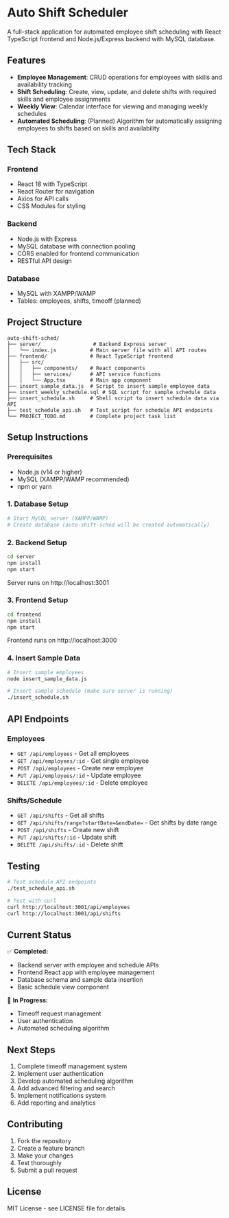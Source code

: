 # Auto Shift Scheduler

A full-stack application for automated employee shift scheduling with React TypeScript frontend and Node.js/Express backend with MySQL database.

## Features

- **Employee Management**: CRUD operations for employees with skills and availability tracking
- **Shift Scheduling**: Create, view, update, and delete shifts with required skills and employee assignments
- **Weekly View**: Calendar interface for viewing and managing weekly schedules
- **Automated Scheduling**: (Planned) Algorithm for automatically assigning employees to shifts based on skills and availability

## Tech Stack

### Frontend
- React 18 with TypeScript
- React Router for navigation
- Axios for API calls
- CSS Modules for styling

### Backend
- Node.js with Express
- MySQL database with connection pooling
- CORS enabled for frontend communication
- RESTful API design

### Database
- MySQL with XAMPP/WAMP
- Tables: employees, shifts, timeoff (planned)

## Project Structure

```
auto-shift-sched/
├── server/                 # Backend Express server
│   └── index.js           # Main server file with all API routes
├── frontend/              # React TypeScript frontend
│   ├── src/
│   │   ├── components/    # React components
│   │   ├── services/      # API service functions
│   │   └── App.tsx        # Main app component
├── insert_sample_data.js  # Script to insert sample employee data
├── insert_weekly_schedule.sql # SQL script for sample schedule data
├── insert_schedule.sh     # Shell script to insert schedule data via API
├── test_schedule_api.sh   # Test script for schedule API endpoints
└── PROJECT_TODO.md        # Complete project task list
```

## Setup Instructions

### Prerequisites
- Node.js (v14 or higher)
- MySQL (XAMPP/WAMP recommended)
- npm or yarn

### 1. Database Setup
```bash
# Start MySQL server (XAMPP/WAMP)
# Create database (auto-shift-sched will be created automatically)
```

### 2. Backend Setup
```bash
cd server
npm install
npm start
```
Server runs on http://localhost:3001

### 3. Frontend Setup
```bash
cd frontend
npm install
npm start
```
Frontend runs on http://localhost:3000

### 4. Insert Sample Data
```bash
# Insert sample employees
node insert_sample_data.js

# Insert sample schedule (make sure server is running)
./insert_schedule.sh
```

## API Endpoints

### Employees
- `GET /api/employees` - Get all employees
- `GET /api/employees/:id` - Get single employee
- `POST /api/employees` - Create new employee
- `PUT /api/employees/:id` - Update employee
- `DELETE /api/employees/:id` - Delete employee

### Shifts/Schedule
- `GET /api/shifts` - Get all shifts
- `GET /api/shifts/range?startDate=&endDate=` - Get shifts by date range
- `POST /api/shifts` - Create new shift
- `PUT /api/shifts/:id` - Update shift
- `DELETE /api/shifts/:id` - Delete shift

## Testing

```bash
# Test schedule API endpoints
./test_schedule_api.sh

# Test with curl
curl http://localhost:3001/api/employees
curl http://localhost:3001/api/shifts
```

## Current Status

✅ **Completed:**
- Backend server with employee and schedule APIs
- Frontend React app with employee management
- Database schema and sample data insertion
- Basic schedule view component

🚧 **In Progress:**
- Timeoff request management
- User authentication
- Automated scheduling algorithm

## Next Steps

1. Complete timeoff management system
2. Implement user authentication
3. Develop automated scheduling algorithm
4. Add advanced filtering and search
5. Implement notifications system
6. Add reporting and analytics

## Contributing

1. Fork the repository
2. Create a feature branch
3. Make your changes
4. Test thoroughly
5. Submit a pull request

## License

MIT License - see LICENSE file for details

